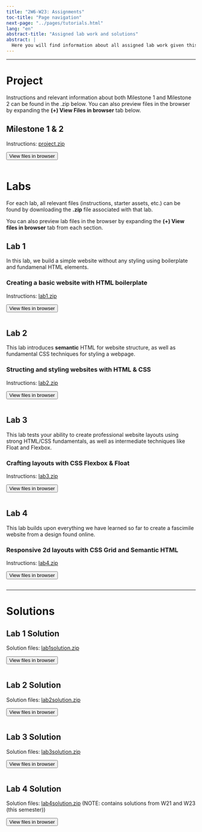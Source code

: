 ```yaml
---
title: "2W6-W23: Assignments"
toc-title: "Page navigation"
next-page: "../pages/tutorials.html"
lang: "en"
abstract-title: "Assigned lab work and solutions"
abstract: |
  Here you will find information about all assigned lab work given this semester.
---
```


---

[lab1zip]: ../assignments/lab1.zip
[lab2zip]: ../assignments/lab2.zip
[lab3zip]: ../assignments/lab3.zip
[lab4zip]: ../assignments/lab4.zip

[lab1solutions]: ../assignments/lab1.zip
[lab2solutions]: ../assignments/lab2solution.zip
[lab3solutions]: ../assignments/lab3solution.zip
[lab4solutions]: ../assignments/lab4solution.zip

[projectzip]: ../assignments/project.zip

# Project

Instructions and relevant information about both Milestone 1 and Milestone 2 can be found in the .zip below. You can also preview files in the browser by expanding the **(+) View Files in browser** tab below.

## Milestone 1 & 2

Instructions: [project.zip][projectzip]

<button class="accordion">View files in browser</button>

<pre id="project-listing" class="collapsible">
</pre>

# Labs 

For each lab, all relevant files (instructions, starter assets, etc.) can be found by downloading the **.zip** file associated with that lab.

You can also preview lab files in the browser by expanding the **(+) View files in browser** tab from each section. 

## Lab 1

In this lab, we build a simple website without any styling using boilerplate and fundamenal HTML elements.

### Creating a basic website with HTML boilerplate

Instructions: [lab1.zip][lab1zip]

<button class="accordion">View files in browser</button>

<pre id="lab1-listing" class="collapsible">
</pre>

## Lab 2

This lab introduces **semantic** HTML for website structure, as well as fundamental CSS techniques for styling a webpage.

### Structing and styling websites with HTML & CSS

Instructions: [lab2.zip][lab2zip]

<button class="accordion">View files in browser</button>

<pre id="lab2-listing" class="collapsible">
</pre>

## Lab 3


This lab tests your ability to create professional website layouts using strong HTML/CSS fundamentals, as well as intermediate techniques like Float and Flexbox.

### Crafting layouts with CSS Flexbox & Float

Instructions: [lab3.zip][lab3zip]

<button class="accordion">View files in browser</button>

<pre id="lab3-listing" class="collapsible">
</pre>

## Lab 4


This lab builds upon everything we have learned so far to create a fascimile website from a design found online.

### Responsive 2d layouts with CSS Grid and Semantic HTML

Instructions: [lab4.zip][lab4zip]

<button class="accordion">View files in browser</button>

<pre id="lab4-listing" class="collapsible">
</pre>

---

# Solutions

## Lab 1 Solution

Solution files: [lab1solution.zip][lab1solutions]

<button class="accordion">View files in browser</button>

<pre id="lab1solution-listing" class="collapsible">
</pre>

## Lab 2 Solution

Solution files: [lab2solution.zip][lab2solutions]

<button class="accordion">View files in browser</button>

<pre id="lab2solution-listing" class="collapsible">
</pre>

## Lab 3 Solution

Solution files: [lab3solution.zip][lab3solutions]

<button class="accordion">View files in browser</button>

<pre id="lab3solution-listing" class="collapsible">
</pre>

## Lab 4 Solution

Solution files: [lab4solution.zip][lab4solutions] (NOTE: contains solutions from W21 and W23 (this semester))

<button class="accordion">View files in browser</button>

<pre id="lab4solution-listing" class="collapsible">
</pre>

